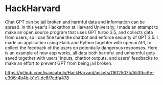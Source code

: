 # HackHarvard
Chat GPT can be jail broken and harmful data and information can be spread. In this year's Hackathon at Harvard University, I made an attempt to make an open source program that uses GPT turbo 3.5, and collects data from users, so I can fine tune the chatbot and enforce security of GPT 3.5.
I made an application using Flask and Python togehter with openai API, to collect the feedback of the users on potentially dangerous responses. 
Here is an example of how app works, all data both harmful and unharmful gets saved together with users' inputs, chatbot outputs, and users' feedbacks to make an effort to prevent GPT from being jail broken. 






https://github.com/ivancabrilo/HackHarvard/assets/116125075/553fbc9e-e306-4b4b-b1e1-dc6f7cdfa478

